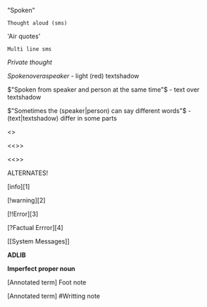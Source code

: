 "Spoken"

`Thought aloud (sms)`

'Air quotes'

```
Multi line sms
```

*Private thought*

$Spoken over a speaker$ - light (red) textshadow

$"Spoken from speaker and person at the same time"$ - text over textshadow

$"Sometimes the (speaker|person) can say different words"$ - (text|textshadow) differ in some parts

<Info>

<<Warning>>

<<<Error>>>

<<<?FactualError?>>>

ALTERNATES!

[info][1]

[!warning][2]

[!!Error][3]

[?Factual Errror][4]

\[\[System Messages\]\]

**ADLIB**

**Imperfect proper noun**

[Annotated term] Foot note

[Annotated term] #Writting note

<!-- insert text about something here -->
